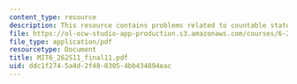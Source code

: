 ```yaml
---
content_type: resource
description: This resource contains problems related to countable state Markov process.
file: https://ol-ocw-studio-app-production.s3.amazonaws.com/courses/6-262-discrete-stochastic-processes-spring-2011/ddc1f2745a4d2f4883054bb434894eac_MIT6_262S11_final11.pdf
file_type: application/pdf
resourcetype: Document
title: MIT6_262S11_final11.pdf
uid: ddc1f274-5a4d-2f48-8305-4bb434894eac
---
```

